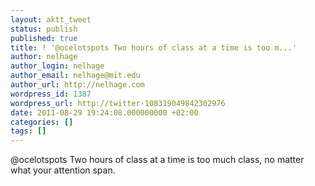 ```yaml
---
layout: aktt_tweet
status: publish
published: true
title: ! '@ocelotspots Two hours of class at a time is too m...'
author: nelhage
author_login: nelhage
author_email: nelhage@mit.edu
author_url: http://nelhage.com
wordpress_id: 1387
wordpress_url: http://twitter-108319049842302976
date: 2011-08-29 19:24:08.000000000 +02:00
categories: []
tags: []
---
```

@ocelotspots Two hours of class at a time is too much class, no matter what your attention span.
